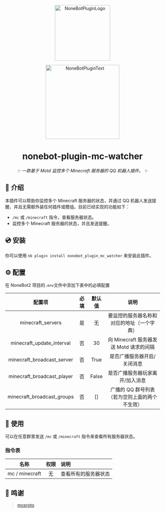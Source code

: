 <div align="center">
  <a href="https://v2.nonebot.dev/store"><img src="https://github.com/A-kirami/nonebot-plugin-template/blob/resources/nbp_logo.png" width="180" height="180" alt="NoneBotPluginLogo"></a>
  <br>
  <p><img src="https://github.com/A-kirami/nonebot-plugin-template/blob/resources/NoneBotPlugin.svg" width="240" alt="NoneBotPluginText"></p>
</div>

<div align="center">

# nonebot-plugin-mc-watcher

_✨ 一款基于 Motd 监控多个 Minecraft 服务器的 QQ 机器人插件。 ✨_

</div>

## 📖 介绍

本插件可以帮助你监控多个 Minecraft 服务器的状态，并通过 QQ 机器人发送提醒，并且无需额外装任何插件或模组。目前已经实现的功能如下：

- `/mc` 或 `/minecraft` 指令，查看服务器状态。
- 监控多个 Minecraft 服务器的状态，并且发送提醒。

## 💿 安装

你可以使用 `nb plugin install nonebot_plugin_mc_watcher` 来安装此插件。

## ⚙️ 配置

在 NoneBot2 项目的`.env`文件中添加下表中的必填配置

|            配置项             | 必填 |  默认值  |              说明              |
|:--------------------------:|:--:|:-----:|:----------------------------:|
|     minecraft_servers      | 是  |   无   |    要监控的服务器名称和对应的地址（一个字典）     |
| minecraft_update_interval  | 否  |  30   | 向 Minecraft 服务器发送 Motd 请求的间隔 |
| minecraft_broadcast_server | 否  | True  |        是否广播服务器开启/关闭消息        |
| minecraft_broadcast_player | 否  | False |       是否广播服务器玩家离开/加入消息       |
| minecraft_broadcast_groups | 否  |  \[]  |  广播的 QQ 群号列表（若为空则上面的两个不生效）   |

## 🎉 使用

可以在任意群里发送 `/mc` 或 `/minecraft` 指令来查看所有服务器状态。

### 指令表

|       名称       | 权限 | 说明         |
|:--------------:|:--:|:-----------|
| mc / minecraft | 无  | 查看所有的服务器状态 |

## 🙏 鸣谢

> [mcproto](https://pypi.org/project/mcproto/)
